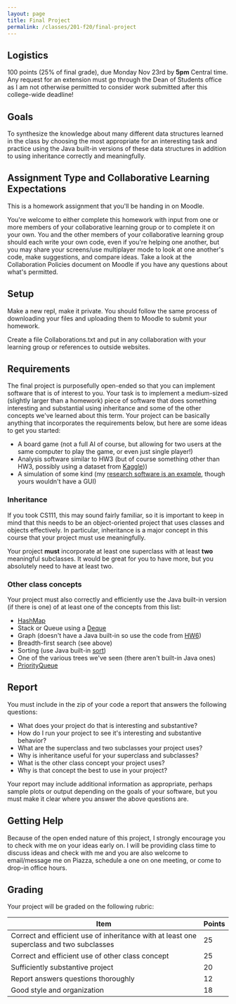 ```yaml
---
layout: page
title: Final Project
permalink: /classes/201-f20/final-project
---
```


## Logistics
100 points (25% of final grade), due Monday Nov 23rd by **5pm** Central time. Any request for an extension must go through the Dean of Students office as I am not otherwise permitted to consider work submitted after this college-wide deadline!

## Goals
To synthesize the knowledge about many different data structures learned in the class by choosing the most appropriate for an interesting task and practice using the Java built-in versions of these data structures in addition to using inheritance correctly and meaningfully.

## Assignment Type and Collaborative Learning Expectations
This is a homework assignment that you'll be handing in on Moodle.

You're welcome to either complete this homework with input from one or more members of your collaborative learning group or to complete it on your own. You and the other members of your collaborative learning group should each write your own code, even if you're helping one another, but you may share your screens/use multiplayer mode to look at one another's code, make suggestions, and compare ideas. Take a look at the Collaboration Policies document on Moodle if you have any questions about what's permitted.

## Setup
Make a new repl, make it private. You should follow the same process of downloading your files and uploading them to Moodle to submit your homework. 

Create a file Collaborations.txt and put in any collaboration with your learning group or references to outside websites.

## Requirements
The final project is purposefully open-ended so that you can implement software that is of interest to you. Your task is to implement a medium-sized (slightly larger than a homework) piece of software that does something interesting and substantial using inheritance and some of the other concepts we've learned about this term. Your project can be basically anything that incorporates the requirements below, but here are some ideas to get you started:

* A board game (not a full AI of course, but allowing for two users at the same computer to play the game, or even just single player!)
* Analysis software similar to HW3 (but of course something other than HW3, possibly using a dataset from [Kaggle](https://www.kaggle.com/datasets)))
* A simulation of some kind (my [research software is an example](https://anyaevostinar.github.io/SymbulationEmp/web/symbulation.html), though yours wouldn't have a GUI)

### Inheritance
If you took CS111, this may sound fairly familiar, so it is important to keep in mind that this needs to be an object-oriented project that uses classes and objects effectively. In particular, inheritance is a major concept in this course that your project must use meaningfully. 

Your project **must** incorporate at least one superclass with at least **two** meaningful subclasses. It would be great for you to have more, but you absolutely need to have at least two.

### Other class concepts
Your project must also correctly and efficiently use the Java built-in version (if there is one) of at least one of the concepts from this list:

* [HashMap](https://docs.oracle.com/javase/8/docs/api/java/util/HashMap.html)
* Stack or Queue using a [Deque](https://docs.oracle.com/javase/7/docs/api/java/util/Deque.html)
* Graph (doesn't have a Java built-in so use the code from [HW6](https://anyaevostinar.github.io/classes/201-f20/hw6))
* Breadth-first search (see above)
* Sorting (use Java built-in [sort](https://docs.oracle.com/javase/7/docs/api/java/util/Collections.html))
* One of the various trees we've seen (there aren't built-in Java ones)
* [PriorityQueue](https://docs.oracle.com/javase/7/docs/api/java/util/PriorityQueue.html)


## Report
You must include in the zip of your code a report that answers the following questions:

* What does your project do that is interesting and substantive?
* How do I run your project to see it's interesting and substantive behavior?
* What are the superclass and two subclasses your project uses?
* Why is inheritance useful for your superclass and subclasses?
* What is the other class concept your project uses?
* Why is that concept the best to use in your project?

Your report may include additional information as appropriate, perhaps sample plots or output depending on the goals of your software, but you must make it clear where you answer the above questions are.

## Getting Help
Because of the open ended nature of this project, I strongly encourage you to check with me on your ideas early on. I will be providing class time to discuss ideas and check with me and you are also welcome to email/message me on Piazza, schedule a one on one meeting, or come to drop-in office hours. 

## Grading
Your project will be graded on the following rubric:

|Item | Points |
|------|--------|
|Correct and efficient use of inheritance with at least one superclass and two subclasses | 25 |
|Correct and efficient use of other class concept | 25 |
|Sufficiently substantive project | 20 |
|Report answers questions thoroughly | 12 |
| Good style and organization | 18 |